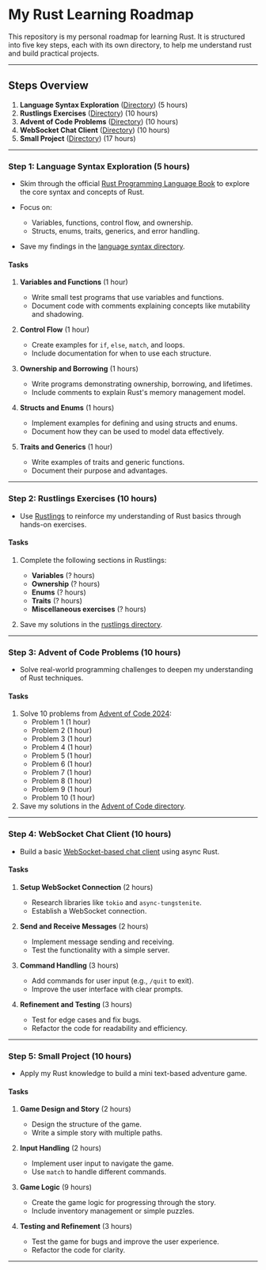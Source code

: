 # My Rust Learning Roadmap

This repository is my personal roadmap for learning Rust. It is structured into five key steps, each with its own directory, to help me understand rust and build practical projects.

---

## **Steps Overview**

1. **Language Syntax Exploration** ([Directory](./language-syntax)) (5 hours)
2. **Rustlings Exercises** ([Directory](./rustlings)) (10 hours)
3. **Advent of Code Problems** ([Directory](./advent-of-code)) (10 hours)
4. **WebSocket Chat Client** ([Directory](./ws-chat-client)) (10 hours)
5. **Small Project** ([Directory](./small-project)) (17 hours)

---

### **Step 1: Language Syntax Exploration** (5 hours)

- Skim through the official [Rust Programming Language Book](https://doc.rust-lang.org/book/) to explore the core syntax and concepts of Rust.
- Focus on:
  - Variables, functions, control flow, and ownership.
  - Structs, enums, traits, generics, and error handling.

- Save my findings in the [language syntax directory](./language-syntax).

#### **Tasks**
1. **Variables and Functions** (1 hour)
   - Write small test programs that use variables and functions.
   - Document code with comments explaining concepts like mutability and shadowing.

2. **Control Flow** (1 hour)
   - Create examples for `if`, `else`, `match`, and loops.
   - Include documentation for when to use each structure.

3. **Ownership and Borrowing** (1 hours)
   - Write programs demonstrating ownership, borrowing, and lifetimes.
   - Include comments to explain Rust's memory management model.

4. **Structs and Enums** (1 hours)
   - Implement examples for defining and using structs and enums.
   - Document how they can be used to model data effectively.

5. **Traits and Generics** (1 hour)
   - Write examples of traits and generic functions.
   - Document their purpose and advantages.

---

### **Step 2: Rustlings Exercises** (10 hours)

- Use [Rustlings](https://github.com/rust-lang/rustlings) to reinforce my understanding of Rust basics through hands-on exercises.

#### **Tasks**
1. Complete the following sections in Rustlings:
   - **Variables** (? hours)
   - **Ownership** (? hours)
   - **Enums** (? hours)
   - **Traits** (? hours)
   - **Miscellaneous exercises** (? hours)

2. Save my solutions in the [rustlings directory](./rustlings).

---

### **Step 3: Advent of Code Problems** (10 hours)

- Solve real-world programming challenges to deepen my understanding of Rust techniques.

#### **Tasks**
1. Solve 10 problems from [Advent of Code 2024](https://adventofcode.com/2024):
   - Problem 1 (1 hour)
   - Problem 2 (1 hour)
   - Problem 3 (1 hour)
   - Problem 4 (1 hour)
   - Problem 5 (1 hour)
   - Problem 6 (1 hour)
   - Problem 7 (1 hour)
   - Problem 8 (1 hour)
   - Problem 9 (1 hour)
   - Problem 10 (1 hour)
2. Save my solutions in the [Advent of Code directory](./advent-of-code).

---

### **Step 4: WebSocket Chat Client** (10 hours)

- Build a basic [WebSocket-based chat client](./ws-chat-client) using async Rust. 

#### **Tasks**
1. **Setup WebSocket Connection** (2 hours)
   - Research libraries like `tokio` and `async-tungstenite`.
   - Establish a WebSocket connection.

2. **Send and Receive Messages** (2 hours)
   - Implement message sending and receiving.
   - Test the functionality with a simple server.

3. **Command Handling** (3 hours)
   - Add commands for user input (e.g., `/quit` to exit).
   - Improve the user interface with clear prompts.

4. **Refinement and Testing** (3 hours)
   - Test for edge cases and fix bugs.
   - Refactor the code for readability and efficiency.

---

### **Step 5: Small Project** (10 hours)

- Apply my Rust knowledge to build a mini text-based adventure game.

#### **Tasks**
1. **Game Design and Story** (2 hours)
   - Design the structure of the game.
   - Write a simple story with multiple paths.

2. **Input Handling** (2 hours)
   - Implement user input to navigate the game.
   - Use `match` to handle different commands.

3. **Game Logic** (9 hours)
   - Create the game logic for progressing through the story.
   - Include inventory management or simple puzzles.

4. **Testing and Refinement** (3 hours)
   - Test the game for bugs and improve the user experience.
   - Refactor the code for clarity.

---




































































































































